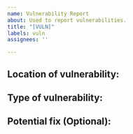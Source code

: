 ```yaml
---
name: Vulnerability Report
about: Used to report vulnerabilities.
title: "[VULN]"
labels: vuln
assignees: ''

---
```


## Location of vulnerability: 

## Type of vulnerability: 

## Potential fix (Optional):
